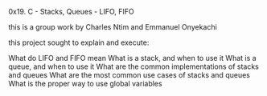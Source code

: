 0x19. C - Stacks, Queues - LIFO, FIFO

this is a group work by Charles Ntim and Emmanuel Onyekachi

this project sought to explain and execute:

What do LIFO and FIFO mean
What is a stack, and when to use it
What is a queue, and when to use it
What are the common implementations of stacks and queues
What are the most common use cases of stacks and queues
What is the proper way to use global variables
